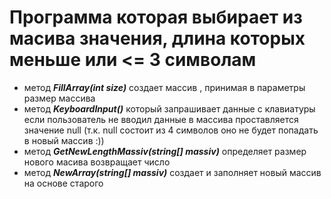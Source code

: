 # Программа которая выбирает из масива значения,   длина которых меньше или <= 3 символам

* метод ***FillArray(int size)*** создает  массив , принимая в параметры размер массива
* метод ***KeyboardInput()*** который запрашивает данные с клавиатуры если пользователь не вводил данные в массива проставляется значение null (т.к. null  состоит из 4  символов  оно не будет попадать в новый массив :))
* метод ***GetNewLengthMassiv(string[] massiv)*** определяет размер нового масива  возвращает число
* метод ***NewArray(string[] massiv)*** создает и заполняет новый массив на основе старого

